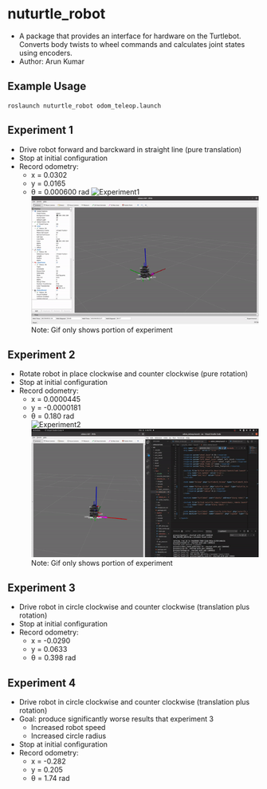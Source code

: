 # nuturtle_robot
* A package that provides an interface for hardware on the Turtlebot. Converts body twists to wheel commands and calculates joint states using encoders.
* Author: Arun Kumar

## Example Usage
```
roslaunch nuturtle_robot odom_teleop.launch
```
## Experiment 1
* Drive robot forward and barckward in straight line (pure translation)
* Stop at initial configuration
* Record odometry:
    * x = 0.0302
    * y = 0.0165
    * θ = 0.000600 rad
![Experiment1](gifs/experiment1.gif)
![Screencast1](gifs/screen1.gif)
Note: Gif only shows portion of experiment

## Experiment 2
* Rotate robot in place clockwise and counter clockwise (pure rotation)
* Stop at initial configuration
* Record odometry:
    * x = 0.0000445
    * y = -0.0000181
    * θ = 0.180 rad <br/>
![Experiment2](gifs/experiment2.gif)
![Screencast2](gifs/screen2.gif) <br/>
Note: Gif only shows portion of experiment

## Experiment 3
* Drive robot in circle clockwise and counter clockwise (translation plus rotation)
* Stop at initial configuration
* Record odometry:
    * x = -0.0290
    * y = 0.0633
    * θ = 0.398 rad
<insert gif>

## Experiment 4
* Drive robot in circle clockwise and counter clockwise (translation plus rotation)
* Goal: produce significantly worse results that experiment 3
    * Increased robot speed
    * Increased circle radius
* Stop at initial configuration
* Record odometry:
    * x = -0.282
    * y = 0.205
    * θ = 1.74 rad
<insert gif>